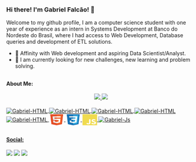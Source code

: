 ### Hi there! I'm Gabriel Falcão! 👋

Welcome to my github profile, I am a computer science student with one year of experience as an intern in Systems Development at Banco do Nordeste do Brasil, where I had access to Web Development, Database queries and development of ETL solutions.

- 🌱 Affinity with Web development and aspiring Data Scientist/Analyst.
- 🔭 I am currently looking for new challenges, new learning and problem solving.

 ##
 
<div> 
  <h4>About Me:</h4> 
</div>

<div align="center">
  <a href="https://github.com/Gabrielhfalcao">
  <img height="180em" src="https://github-readme-stats.vercel.app/api?username=Gabrielhfalcao&show_icons=true&theme=dracula&include_all_commits=true&count_private=true"/>
  <img height="180em" src="https://github-readme-stats.vercel.app/api/top-langs/?username=Gabrielhfalcao&layout=compact&langs_count=7&theme=dracula"/>
</div>
<div style="display: inline_block"><br>
 <img align="center" alt="Gabriel-HTML" height="30" width="30" src="https://upload.wikimedia.org/wikipedia/commons/c/c3/Python-logo-notext.svg">
 <img align="center" alt="Gabriel-HTML" height="30" src="https://pandas.pydata.org/static/img/pandas_mark.svg">
 <img align="center" alt="Gabriel-HTML" height="30" src="https://upload.wikimedia.org/wikipedia/commons/3/31/NumPy_logo_2020.svg">
 <img align="center" alt="Gabriel-HTML" height="30" width="40" src="https://www.svgrepo.com/show/473611/flask.svg">
  <img align="center" alt="Gabriel-HTML" height="30" width="40" src="https://upload.wikimedia.org/wikipedia/commons/7/73/Microsoft_Excel_2013-2019_logo.svg">
  <img align="center" alt="Gabriel-HTML" height="30" width="40" src="https://raw.githubusercontent.com/devicons/devicon/master/icons/html5/html5-original.svg">
  <img align="center" alt="Gabriel-CSS" height="30" width="40" src="https://raw.githubusercontent.com/devicons/devicon/master/icons/css3/css3-original.svg">
  <img align="center" alt="Gabriel-Js" height="30" width="40" src="https://raw.githubusercontent.com/devicons/devicon/master/icons/javascript/javascript-plain.svg">
  <img align="center" alt="Gabriel-Js" height="30" width="120" src="https://img.shields.io/badge/Bootstrap-563D7C?style=for-the-badge&logo=bootstrap&logoColor=white">
</div>
  
  ##

<div> 
  <h4>Social:</h4> 
</div>
 
<div>
    <a href="http://www.linkedin.com/in/gabriel-h-falcao" target="_blank"><img src="https://img.shields.io/badge/-LinkedIn-%230077B5?style=for-the-badge&logo=linkedin&logoColor=white" target="_blank"></a> 
  <a href = "mailto:gabrielfalchonorato18@gmail.com"><img src="https://img.shields.io/badge/-Gmail-%23333?style=for-the-badge&logo=gmail&logoColor=white" target="_blank"></a>
  <a href="https://www.instagram.com/gabrielhonoratofalcao/" target="_blank"><img src="https://img.shields.io/badge/-Instagram-%23E4405F?style=for-the-badge&logo=instagram&logoColor=white" target="_blank"></a>
</div>
